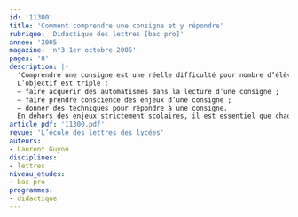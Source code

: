 ```yaml
---
id: '11300'
title: 'Comment comprendre une consigne et y répondre'
rubrique: 'Didactique des lettres [bac pro]'
annee: '2005'
magazine: 'n°3 1er octobre 2005'
pages: '8'
description: |-
  'Comprendre une consigne est une réelle difficulté pour nombre d’élèves. Répondre à une question, suivre des instructions, réaliser un travail défini est impossible si on ne sait pas précisément ce qui est demandé. Pour éviter la remarque récurrente « consigne mal comprise » en marge d’un exercice, il est indispensable de faire travailler les élèves sur la notion même de consigne.
  L’objectif est triple :
  – faire acquérir des automatismes dans la lecture d’une consigne ;
  – faire prendre conscience des enjeux d’une consigne ;
  – donner des techniques pour répondre à une consigne.
  En dehors des enjeux strictement scolaires, il est essentiel que chaque élève voie bien l’importance de comprendre correctement n’importe quelle consigne dans sa future vie professionnelle.'
article_pdf: '11300.pdf'
revue: 'L’école des lettres des lycées'
auteurs:
- Laurent Guyon
disciplines:
- lettres
niveau_etudes:
- bac pro
programmes:
- didactique
---
```

